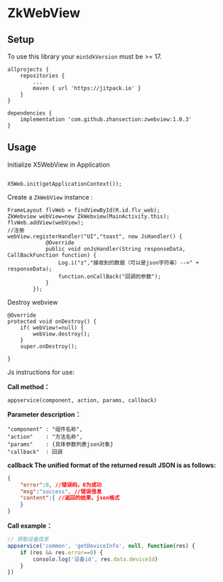 # ZkWebView

## Setup

To use this library your `minSdkVersion` must be >= 17.

```
allprojects {
    repositories {
        ...
        maven { url 'https://jitpack.io' }
    }
}

dependencies {
    implementation 'com.github.zhansection:zwebview:1.0.3'
}
```

## Usage

Initialize X5WebView in Application

```

X5Web.init(getApplicationContext());

```

Create a `ZkWebView` instance :

```
FrameLayout flvWeb = findViewById(R.id.flv_web);
ZkWebview webView=new ZkWebview(MainActivity.this);
flvWeb.addView(webView);
//注册
webView.registerHandler("UI","toast", new JsHandler() {
            @Override
            public void onJsHandler(String responseData, CallBackFunction function) {
            	Log.i("z","接收到的数据（可以是json字符串）-->" + responseData);
            	function.onCallBack("回调的参数");
            }
        });
```

Destroy webview

```
@Override
protected void onDestroy() {
    if( webView!=null) {
        webView.destroy();
    }
    super.onDestroy();

}
```

Js instructions for use:

**Call method：**

```
appservice(component, action, params, callback)
```

**Parameter description：**

```
"component" : "组件名称",
"action"    : "方法名称",
"params"    : {具体参数列表json对象}
"callback"  : 回调
```

**callback  The unified format of the returned result JSON is as follows:**

```json
{
    "error":0, //错误码，0为成功
    "msg":"success", //错误信息
    "content":{ //返回的结果，json格式
    }
}
```

**Call example：**

```javascript
// 获取设备信息
appservice('common', 'getDeviceInfo', null, function(res) {
    if (res && res.error==0) {
        consolo.log('设备id', res.data.deviceId)
    }
})
```

